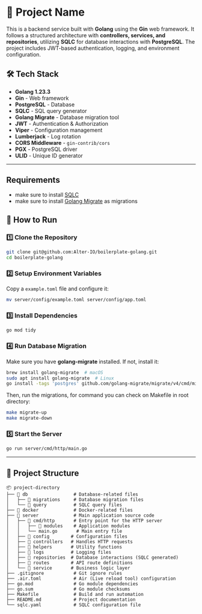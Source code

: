 # 📌 Project Name

This is a backend service built with **Golang** using the **Gin** web framework. It follows a structured architecture with **controllers, services, and repositories**, utilizing **SQLC** for database interactions with **PostgreSQL**. The project includes JWT-based authentication, logging, and environment configuration.

## 🛠️ Tech Stack

- **Golang 1.23.3**
- **Gin** - Web framework
- **PostgreSQL** - Database
- **SQLC** - SQL query generator
- **Golang Migrate** - Database migration tool
- **JWT** - Authentication & Authorization
- **Viper** - Configuration management
- **Lumberjack** - Log rotation
- **CORS Middleware** - `gin-contrib/cors`
- **PGX** - PostgreSQL driver
- **ULID** - Unique ID generator

---

## Requirements

- make sure to install [SQLC](https://docs.sqlc.dev/en/stable/overview/install.html)
- make sure to install [Golang Migrate](https://github.com/golang-migrate/migrate/blob/master/cmd/migrate/README.md) as migrations

## 🚀 How to Run

### 1️⃣ Clone the Repository

```sh
git clone git@github.com:Alter-IO/boilerplate-golang.git
cd boilerplate-golang
```

### 2️⃣ Setup Environment Variables

Copy a `example.toml` file and configure it:

```sh
mv server/config/example.toml server/config/app.toml
```

### 3️⃣ Install Dependencies

```sh
go mod tidy
```

### 4️⃣ Run Database Migration

Make sure you have **golang-migrate** installed. If not, install it:

```sh
brew install golang-migrate  # macOS
sudo apt install golang-migrate  # Linux
go install -tags 'postgres' github.com/golang-migrate/migrate/v4/cmd/migrate@latest # Golang install
```

Then, run the migrations, for command you can check on Makefile in root directory:

```sh
make migrate-up
make migrate-down
```

### 5️⃣ Start the Server

```sh
go run server/cmd/http/main.go
```

---

## 📂 Project Structure

```
📦 project-directory
├── 📂 db                 # Database-related files
│   ├── 📂 migrations     # Database migration files
│   └── 📂 query          # SQLC query files
├── 📂 docker             # Docker-related files
├── 📂 server             # Main application source code
│   ├── 📂 cmd/http       # Entry point for the HTTP server
│   │   ├── 📂 modules    # Application modules
│   │   └── main.go       # Main entry file
│   ├── 📂 config        # Configuration files
│   ├── 📂 controllers   # Handles HTTP requests
│   ├── 📂 helpers       # Utility functions
│   ├── 📂 logs          # Logging files
│   ├── 📂 repositories  # Database interactions (SQLC generated)
│   ├── 📂 routes        # API route definitions
│   └── 📂 service       # Business logic layer
├── .gitignore           # Git ignore rules
├── .air.toml            # Air (Live reload tool) configuration
├── go.mod               # Go module dependencies
├── go.sum               # Go module checksums
├── Makefile             # Build and run automation
├── README.md            # Project documentation
└── sqlc.yaml            # SQLC configuration file
```
